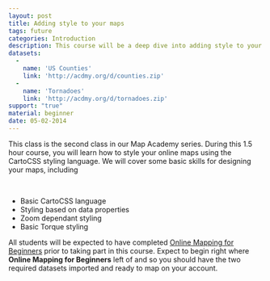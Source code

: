 ```yaml
---
layout: post
title: Adding style to your maps
tags: future
categories: Introduction
description: This course will be a deep dive into adding style to your maps using CartoCSS
datasets:
  -
    name: 'US Counties'
    link: 'http://acdmy.org/d/counties.zip'
  -
    name: 'Tornadoes'
    link: 'http://acdmy.org/d/tornadoes.zip'
support: "true"
material: beginner
date: 05-02-2014
---
```


<div>
	<p>This class is the second class in our Map Academy series. During this 1.5 hour course, you will learn how to style your online maps using the CartoCSS styling language. We will cover some basic skills for designing your maps, including </p><br/>
</div>
<div class="skills">
	<ul>
		<li>Basic CartoCSS language</li>
		<li>Styling based on data properties</li>
		<li>Zoom dependant styling</li>
		<li>Basic Torque styling</li>
	</ul>
</div>
<div class="margin20">
	<p>All students will be expected to have completed <a href="online-mapping-for-beginners/">Online Mapping for Beginners</a> prior to taking part in this course. Expect to begin right where <b>Online Mapping for Beginners</b> left of and so you should have the two required datasets imported and ready to map on your account.</p>
</div>

          